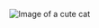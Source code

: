 ![Image of a cute cat](https://www.google.com/url?sa=i&url=https%3A%2F%2Fwww.pinterest.com%2Fpin%2F806003664547983009%2F&psig=AOvVaw3nFI0RHDRuYSduAOoP_oKR&ust=1611198324300000&source=images&cd=vfe&ved=0CAIQjRxqFwoTCMC7ntDDqe4CFQAAAAAdAAAAABAD)
